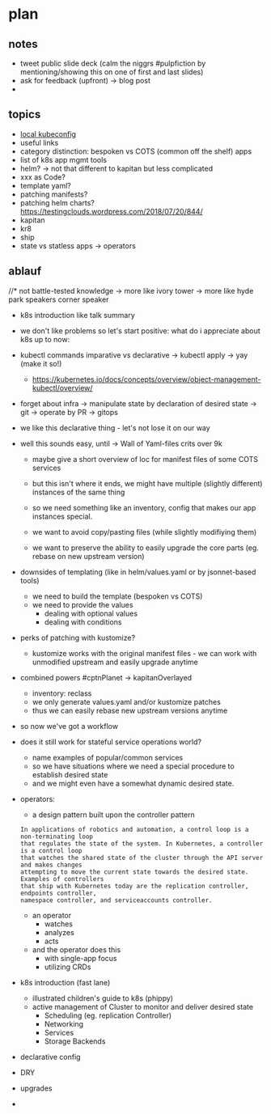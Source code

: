 # plan

## notes

* tweet public slide deck (calm the niggrs #pulpfiction by mentioning/showing this on one of first and last slides)
* ask for feedback (upfront) -> blog post
* 

## topics

* [local kubeconfig](https://medium.com/@ahmetb/mastering-kubeconfig-4e447aa32c75)
* useful links
* category distinction: bespoken vs COTS (common off the shelf) apps
* list of k8s app mgmt tools
* helm? -> not that different to kapitan but less complicated
* xxx as Code?
* template yaml?
* patching manifests?
* patching helm charts? https://testingclouds.wordpress.com/2018/07/20/844/
* kapitan
* kr8
* ship
* state vs statless apps -> operators

## ablauf

//* not battle-tested knowledge -> more like ivory tower -> more like hyde park speakers corner speaker
* k8s introduction like talk summary
* we don't like problems so let's start positive: what do i appreciate about k8s up to now:
* kubectl commands imparative vs declarative -> kubectl apply -> yay (make it so!)
    * https://kubernetes.io/docs/concepts/overview/object-management-kubectl/overview/
* forget about infra -> manipulate state by declaration of desired state -> git -> operate by PR -> gitops
* we like this declarative thing - let's not lose it on our way
* well this sounds easy, until -> Wall of Yaml-files crits over 9k
    * maybe give a short overview of loc for manifest files of some COTS services
    * but this isn't where it ends, we might have multiple (slightly different) instances of the same thing

    * so we need something like an inventory, config that makes our app instances special.
    * we want to avoid copy/pasting files (while slightly modifiying them)
    * we want to preserve the ability to easily upgrade the core parts (eg. rebase on new upstream version)
* downsides of templating (like in helm/values.yaml or by jsonnet-based tools)
    * we need to build the template (bespoken vs COTS)
    * we need to provide the values
        * dealing with optional values
        * dealing with conditions
* perks of patching with kustomize?
    * kustomize works with the original manifest files - we can work with unmodified upstream and easily upgrade anytime
* combined powers #cptnPlanet -> kapitanOverlayed
    * inventory: reclass
    * we only generate values.yaml and/or kustomize patches
    * thus we can easily rebase new upstream versions anytime

* so now we've got a workflow
* does it still work for stateful service operations world?
    * name examples of popular/common services
    * so we have situations where we need a special procedure to establish desired state
    * and we might even have a somewhat dynamic desired state.
* operators:
    * a design pattern built upon the controller pattern
    ```
    In applications of robotics and automation, a control loop is a non-terminating loop 
    that regulates the state of the system. In Kubernetes, a controller is a control loop 
    that watches the shared state of the cluster through the API server and makes changes 
    attempting to move the current state towards the desired state. Examples of controllers 
    that ship with Kubernetes today are the replication controller, endpoints controller, 
    namespace controller, and serviceaccounts controller.
    ```
    * an operator 
        * watches
        * analyzes
        * acts
    * and the operator does this
        * with single-app focus
        * utilizing CRDs
        
* k8s introduction (fast lane)
    * illustrated children's guide to k8s (phippy)
    * active management of Cluster to monitor and deliver desired state
        * Scheduling (eg. replication Controller)
        * Networking
        * Services
        * Storage Backends
* declarative config
* DRY
* upgrades
* 
